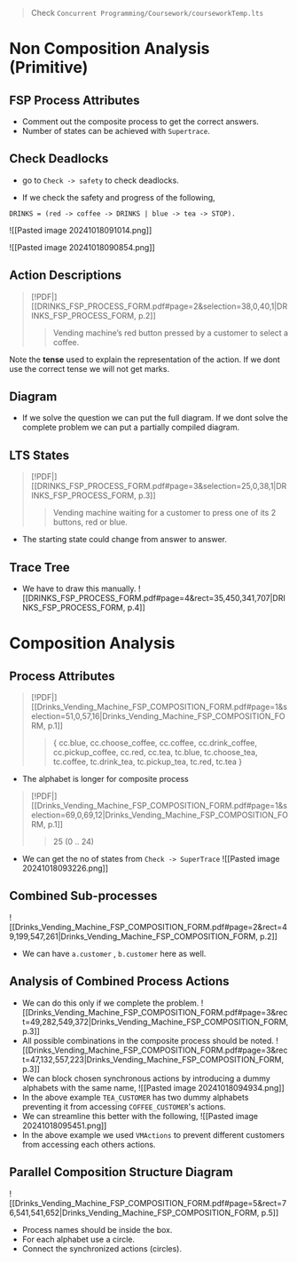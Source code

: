 > Check `Concurrent Programming/Coursework/courseworkTemp.lts`

# Non Composition Analysis (Primitive)
## FSP Process Attributes
- Comment out the composite process to get the correct answers.
- Number of states can be achieved with `Supertrace`.

## Check Deadlocks
- go to `Check -> safety` to check deadlocks. 

- If we check the safety and progress of the following,
```
DRINKS = (red -> coffee -> DRINKS | blue -> tea -> STOP).
```

![[Pasted image 20241018091014.png]]

![[Pasted image 20241018090854.png]]

## Action Descriptions
> [!PDF|] [[DRINKS_FSP_PROCESS_FORM.pdf#page=2&selection=38,0,40,1|DRINKS_FSP_PROCESS_FORM, p.2]]
> > Vending machine’s red button pressed by a customer to select a coffee. 

Note the **tense** used to explain the representation of the action. If we dont use the correct tense we will not get marks.

## Diagram
- If we solve the question we can put the full diagram. If we dont solve the complete problem we can put a partially compiled diagram.

## LTS States
> [!PDF|] [[DRINKS_FSP_PROCESS_FORM.pdf#page=3&selection=25,0,38,1|DRINKS_FSP_PROCESS_FORM, p.3]]
> > Vending machine waiting for a customer to press one of its 2 buttons, red or blue.

- The starting state could change from answer to answer. 

## Trace Tree
- We have to draw this manually. 
![[DRINKS_FSP_PROCESS_FORM.pdf#page=4&rect=35,450,341,707|DRINKS_FSP_PROCESS_FORM, p.4]]

#  Composition Analysis

## Process Attributes

> [!PDF|] [[Drinks_Vending_Machine_FSP_COMPOSITION_FORM.pdf#page=1&selection=51,0,57,16|Drinks_Vending_Machine_FSP_COMPOSITION_FORM, p.1]]
> > { cc.blue, cc.choose_coffee, cc.coffee, cc.drink_coffee, cc.pickup_coffee, cc.red, cc.tea, tc.blue, tc.choose_tea, tc.coffee, tc.drink_tea, tc.pickup_tea, tc.red, tc.tea }

- The alphabet is longer for composite process

> [!PDF|] [[Drinks_Vending_Machine_FSP_COMPOSITION_FORM.pdf#page=1&selection=69,0,69,12|Drinks_Vending_Machine_FSP_COMPOSITION_FORM, p.1]]
> > 25 (0 .. 24)
> 

- We can get the no of states from `Check -> SuperTrace`
![[Pasted image 20241018093226.png]]

## Combined Sub-processes
![[Drinks_Vending_Machine_FSP_COMPOSITION_FORM.pdf#page=2&rect=49,199,547,261|Drinks_Vending_Machine_FSP_COMPOSITION_FORM, p.2]]
- We can have `a.customer` , `b.customer` here as well.

## Analysis of Combined Process Actions
- We can do this only if we complete the problem.
![[Drinks_Vending_Machine_FSP_COMPOSITION_FORM.pdf#page=3&rect=49,282,549,372|Drinks_Vending_Machine_FSP_COMPOSITION_FORM, p.3]]
- All possible combinations in the composite process should be noted.
![[Drinks_Vending_Machine_FSP_COMPOSITION_FORM.pdf#page=3&rect=47,132,557,223|Drinks_Vending_Machine_FSP_COMPOSITION_FORM, p.3]]
- We can block chosen synchronous actions by introducing a dummy alphabets with the same name,
![[Pasted image 20241018094934.png]]
- In the above example `TEA_CUSTOMER` has two dummy alphabets preventing it from accessing `COFFEE_CUSTOMER`'s actions.
- We can streamline this better with the following,
![[Pasted image 20241018095451.png]]
- In the above example we used `VMActions` to prevent different customers from accessing each others actions.

## Parallel Composition Structure Diagram

![[Drinks_Vending_Machine_FSP_COMPOSITION_FORM.pdf#page=5&rect=76,541,541,652|Drinks_Vending_Machine_FSP_COMPOSITION_FORM, p.5]]
- Process names should be inside the box.
- For each alphabet use a circle.
- Connect the synchronized actions (circles).





